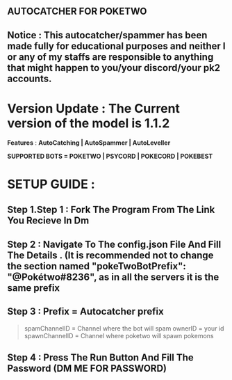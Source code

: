 ## AUTOCATCHER FOR POKETWO

## Notice : This autocatcher/spammer has been made fully for educational purposes and neither I or any of my staffs are responsible to anything that might happen to you/your discord/your pk2 accounts.

# Version Update : The Current version of the model is 1.1.2 

**Features** : 
**AutoCatching | AutoSpammer | AutoLeveller**

**SUPPORTED BOTS = POKETWO | PSYCORD | POKECORD | POKEBEST** 


# **SETUP GUIDE :**

##  Step 1.Step 1 : Fork The Program From The Link You Recieve In Dm

 ## Step 2 : Navigate To The config.json File And Fill The Details . (It is recommended not to change the section named "pokeTwoBotPrefix": "@Pokétwo#8236", as in all the servers it is the same prefix 
 
## Step 3 : Prefix  = Autocatcher prefix 

>spamChannelID = Channel where the bot will spam
ownerID = your id
spawnChannelID = Channel where poketwo will spawn pokemons

## Step 4 : Press The Run Button And Fill The Password  (DM ME FOR PASSWORD)

